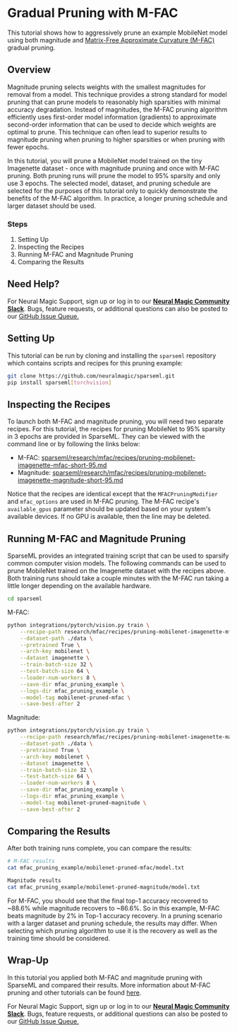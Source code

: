 <!--
Copyright (c) 2021 - present / Neuralmagic, Inc. All Rights Reserved.

Licensed under the Apache License, Version 2.0 (the "License");
you may not use this file except in compliance with the License.
You may obtain a copy of the License at

   http://www.apache.org/licenses/LICENSE-2.0

Unless required by applicable law or agreed to in writing,
software distributed under the License is distributed on an "AS IS" BASIS,
WITHOUT WARRANTIES OR CONDITIONS OF ANY KIND, either express or implied.
See the License for the specific language governing permissions and
limitations under the License.
-->

# Gradual Pruning with M-FAC

This tutorial shows how to aggressively prune an example MobileNet model using
both magnitude and [Matrix-Free Approximate Curvature (M-FAC)](https://arxiv.org/pdf/2107.03356.pdf)
gradual pruning.

## Overview
Magnitude pruning selects weights with the smallest magnitudes for removal from a model.
This technique provides a strong standard for model pruning that can prune models to reasonably
high sparsities with minimal accuracy degradation.
Instead of magnitudes, the M-FAC pruning algorithm efficiently uses first-order model
information (gradients) to approximate second-order information that can be used to
decide which weights are optimal to prune. This technique can often lead to superior
results to magnitude pruning when pruning to higher sparsities or when pruning with fewer
epochs.

In this tutorial, you will prune a MobileNet model trained on the tiny Imagenette dataset - 
once with magnitude pruning and once with M-FAC pruning.  Both pruning runs will
prune the model to 95% sparsity and only use 3 epochs. The selected model, dataset, and
pruning schedule are selected for the purposes of this tutorial only to quickly demonstrate
the benefits of the M-FAC algorithm.  In practice, a longer pruning schedule and larger dataset
should be used.


### Steps
1. Setting Up
2. Inspecting the Recipes
3. Running M-FAC and Magnitude Pruning
4. Comparing the Results


## Need Help?

For Neural Magic Support, sign up or log in to our [**Neural Magic Community Slack**](https://join.slack.com/t/discuss-neuralmagic/shared_invite/zt-q1a1cnvo-YBoICSIw3L1dmQpjBeDurQ). Bugs, feature requests, or additional questions can also be posted to our [GitHub Issue Queue.](https://github.com/neuralmagic/sparseml/issues)

## Setting Up

This tutorial can be run by cloning and installing the `sparseml` repository which contains scripts and recipes for
this pruning example:

```bash
git clone https://github.com/neuralmagic/sparseml.git
pip install sparseml[torchvision]
```

## Inspecting the Recipes

To launch both M-FAC and magnitude pruning, you will need two separate recipes.
For this tutorial, the recipes for pruning MobileNet to 95% sparsity in 3 epochs are provided
in SparseML. They can be viewed with the command line or by following the links below:

* M-FAC: [sparseml/research/mfac/recipes/pruning-mobilenet-imagenette-mfac-short-95.md](https://github.com/neuralmagic/sparseml/blob/main/research/mfac/recipes/pruning-mobilenet-imagenette-mfac-short-95.md)
* Magnitude: [sparseml/research/mfac/recipes/pruning-mobilenet-imagenette-magnitude-short-95.md](https://github.com/neuralmagic/sparseml/blob/main/research/mfac/recipes/pruning-mobilenet-imagenette-magnitude-short-95.md)

Notice that the recipes are identical except that the `MFACPruningModifier` and `mfac_options`
are used in M-FAC pruning.  The M-FAC recipe's `available_gpus` parameter should be updated
based on your system's available devices. If no GPU is available, then the line may be deleted.

## Running M-FAC and Magnitude Pruning

SparseML provides an integrated training script that can be used to sparsify common
computer vision models. The following commands can be used to prune MobileNet
trained on the Imagenette dataset with the recipes above.  Both training runs
should take a couple minutes with the M-FAC run taking a little longer depending on
the available hardware.

```bash
cd sparseml
```

M-FAC:
```bash
python integrations/pytorch/vision.py train \
    --recipe-path research/mfac/recipes/pruning-mobilenet-imagenette-mfac-short-95.md \
    --dataset-path ./data \
    --pretrained True \
    --arch-key mobilenet \
    --dataset imagenette \
    --train-batch-size 32 \
    --test-batch-size 64 \
    --loader-num-workers 8 \
    --save-dir mfac_pruning_example \
    --logs-dir mfac_pruning_example \
    --model-tag mobilenet-pruned-mfac \
    --save-best-after 2
```

Magnitude:
```bash
python integrations/pytorch/vision.py train \
    --recipe-path research/mfac/recipes/pruning-mobilenet-imagenette-magnitude-short-95.md \
    --dataset-path ./data \
    --pretrained True \
    --arch-key mobilenet \
    --dataset imagenette \
    --train-batch-size 32 \
    --test-batch-size 64 \
    --loader-num-workers 8 \
    --save-dir mfac_pruning_example \
    --logs-dir mfac_pruning_example \
    --model-tag mobilenet-pruned-magnitude \
    --save-best-after 2
```


## Comparing the Results

After both training runs complete, you can compare the results:

```bash
# M-FAC results
cat mfac_pruning_example/mobilenet-pruned-mfac/model.txt
```

```bash
Magnitude results
cat mfac_pruning_example/mobilenet-pruned-magnitude/model.txt
```

For M-FAC, you should see that the final top-1 accuracy recovered to
~88.6% while magnitude recovers to ~86.6%.  So in this example, M-FAC
beats magnitude by 2% in Top-1 accuracy recovery.  In a pruning
scenario with a larger dataset and pruning schedule, the results may
differ.  When selecting which pruning algorithm to use it is the recovery
as well as the training time should be considered.

## Wrap-Up
In this tutorial you applied both M-FAC and magnitude pruning with SparseML and compared
their results. More information about M-FAC pruning and other tutorials can be found
[here](https://github.com/neuralmagic/sparseml/blob/main/research/mfac).

For Neural Magic Support, sign up or log in to our [**Neural Magic Community Slack**](https://join.slack.com/t/discuss-neuralmagic/shared_invite/zt-q1a1cnvo-YBoICSIw3L1dmQpjBeDurQ). Bugs, feature requests, or additional questions can also be posted to our [GitHub Issue Queue.](https://github.com/neuralmagic/sparseml/issues)
